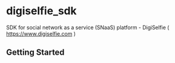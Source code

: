 # digiselfie_sdk

SDK for social network as a service (SNaaS) platform - DigiSelfie ( https://www.digiselfie.com )

## Getting Started

